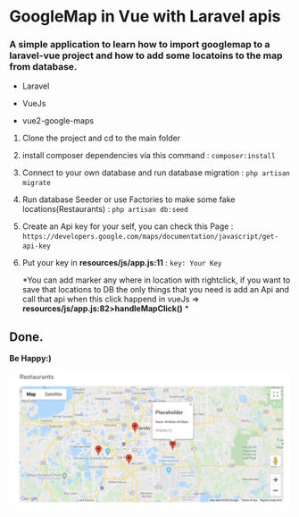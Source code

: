 # GoogleMap in Vue with Laravel apis

### A simple application to learn how to import googlemap to a laravel-vue project and how to add some locatoins to the map from database.

- Laravel

- VueJs

- vue2-google-maps


1. Clone the project and cd to the main folder


2. install composer dependencies via this command
   : `composer:install`


3. Connect to your own database and run database migration
   : `php artisan migrate`


4. Run database Seeder or use Factories to make some fake locations(Restaurants)
   : `php artisan db:seed`


5. Create an Api key for your self, you can check this Page 
   : `https://developers.google.com/maps/documentation/javascript/get-api-key`


6. Put your key in **resources/js/app.js:11**
   : `key: Your Key`


   *You can add marker any where in location with rightclick, if you want to save that locations to DB the only things that you need is add an Api and call that api when this click happend in vueJs => **resources/js/app.js:82>handleMapClick()** *
   

## Done.

**Be Happy:)**

![alt](https://github.com/amirkhodabande/Google-Map_Laravel-VueJs/blob/master/public/pre.PNG)	   
